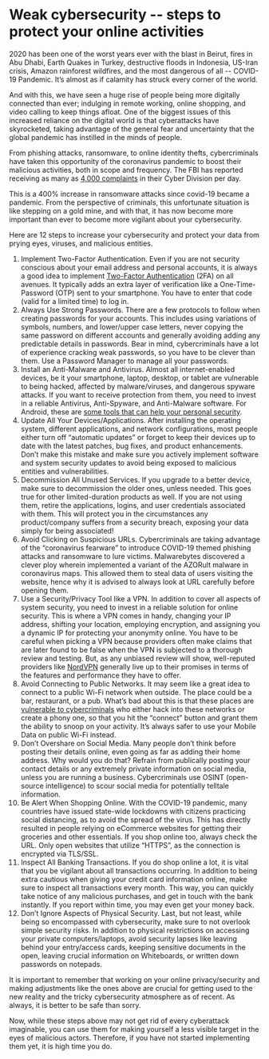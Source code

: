 # Weak cybersecurity -- steps to protect your online activities

2020 has been one of the worst years ever with the blast in Beirut, fires in Abu Dhabi, Earth Quakes in Turkey, destructive floods in Indonesia, US-Iran crisis, Amazon rainforest wildfires, and the most dangerous of all --  COVID-19 Pandemic. It’s almost as if calamity has struck every corner of the world.

And with this, we have seen a huge rise of people being more digitally connected than ever; indulging in remote working, online shopping, and video calling to keep things afloat. One of the biggest issues of this increased reliance on the digital world is that cyberattacks have skyrocketed, taking advantage of the general fear and uncertainty that the global pandemic has instilled in the minds of people.

From phishing attacks, ransomware, to online identity thefts, cybercriminals have taken this opportunity of the coronavirus pandemic to boost their malicious activities, both in scope and frequency. The FBI has reported receiving as many as <a href="https://www.prnewswire.com/news-releases/top-cyber-security-experts-report-4-000-cyber-attacks-a-day-since-covid-19-pandemic-301110157.html">4,000 complaints</a> in their Cyber Division per day.

This is a 400% increase in ransomware attacks since covid-19 became a pandemic. From the perspective of criminals, this unfortunate situation is like stepping on a gold mine, and with that, it has now become more important than ever to become more vigilant about your cybersecurity.

Here are 12 steps to increase your cybersecurity and protect your data from prying eyes, viruses, and malicious entities.

1. Implement Two-Factor Authentication. Even if you are not security conscious about your email address and personal accounts, it is always a good idea to implement <a href="https://en.wikipedia.org/wiki/Multi-factor_authentication">Two-Factor Authentication</a> (2FA) on all avenues. It typically adds an extra layer of verification like a One-Time-Password (OTP) sent to your smartphone. You have to enter that code (valid for a limited time) to log in.
1. Always Use Strong Passwords. There are a few protocols to follow when creating passwords for your accounts. This includes using variations of symbols, numbers, and lower/upper case letters, never copying the same password on different accounts and generally avoiding adding any predictable details in passwords. Bear in mind, cybercriminals have a lot of experience cracking weak passwords, so you have to be clever than them. Use a Password Manager to manage all your passwords.
1. Install an Anti-Malware and Antivirus. Almost all internet-enabled devices, be it your smartphone, laptop, desktop, or tablet are vulnerable to being hacked, affected by malware/viruses, and dangerous spyware attacks. If you want to receive protection from them, you need to invest in a reliable Antivirus, Anti-Spyware, and Anti-Malware software. For Android, these are <a href="https://www.androidheadlines.com/2020/07/7-android-tools-that-can-help-your-personal-security-in-2020.html">some tools that can help your personal security</a>.
1. Update All Your Devices/Applications. After installing the operating system, different applications, and network configurations, most people either turn off “automatic updates” or forget to keep their devices up to date with the latest patches, bug fixes, and product enhancements. Don’t make this mistake and make sure you actively implement software and system security updates to avoid being exposed to malicious entities and vulnerabilities.
1. Decommission All Unused Services. If you upgrade to a better device, make sure to decommission the older ones, unless needed. This goes true for other limited-duration products as well. If you are not using them, retire the applications, logins, and user credentials associated with them. This will protect you in the circumstances any product/company suffers from a security breach, exposing your data simply for being associated!
1. Avoid Clicking on Suspicious URLs. Cybercriminals are taking advantage of the “coronavirus fearware” to introduce COVID-19 themed phishing attacks and ransomware to lure victims. Malwarebytes discovered a clever ploy wherein implemented a variant of the AZORult malware in coronavirus maps. This allowed them to steal data of users visiting the website, hence why it is advised to always look at URL carefully before opening them.
1. Use a Security/Privacy Tool like a VPN. In addition to cover all aspects of system security, you need to invest in a reliable solution for online security. This is where a VPN comes in handy, changing your IP address, shifting your location, employing encryption, and assigning you a dynamic IP for protecting your anonymity online. You have to be careful when picking a VPN because providers often make claims that are later found to be false when the VPN is subjected to a thorough review and testing. But, as any unbiased review will show, well-reputed providers like <a href="https://www.vpnranks.com/reviews/nordvpn/">NordVPN</a> generally live up to their promises in terms of the features and performance they have to offer.
1. Avoid Connecting to Public Networks. It may seem like a great idea to connect to a public Wi-Fi network when outside. The place could be a bar, restaurant, or a pub. What’s bad about this is that these places are <a href="https://thetechhacker.com/2018/11/09/the-role-of-vpn-in-cyber-security/">vulnerable to cybercriminals</a> who either hack into these networks or create a phony one, so that you hit the “connect” button and grant them the ability to snoop on your activity. It’s always safer to use your Mobile Data on public Wi-Fi instead.
1. Don’t Overshare on Social Media. Many people don’t think before posting their details online, even going as far as adding their home address. Why would you do that? Refrain from publically posting your contact details or any extremely private information on social media, unless you are running a business. Cybercriminals use OSINT (open-source intelligence) to scour social media for potentially telltale information.
1. Be Alert When Shopping Online. With the COVID-19 pandemic, many countries have issued state-wide lockdowns with citizens practicing social distancing, as to avoid the spread of the virus. This has directly resulted in people relying on eCommerce websites for getting their groceries and other essentials. If you shop online too, always check the URL. Only open websites that utilize “HTTPS”, as the connection is encrypted via TLS/SSL.
1. Inspect All Banking Transactions. If you do shop online a lot, it is vital that you be vigilant about all transactions occurring. In addition to being extra cautious when giving your credit card information online, make sure to inspect all transactions every month. This way, you can quickly take notice of any malicious purchases, and get in touch with the bank instantly. If you report within time, you may even get your money back.
1. Don’t Ignore Aspects of Physical Security. Last, but not least, while being so encompassed with cybersecurity, make sure to not overlook simple security risks. In addition to physical restrictions on accessing your private computers/laptops, avoid security lapses like leaving behind your entry/access cards, keeping sensitive documents in the open, leaving crucial information on Whiteboards, or written down passwords on notepads.

It is important to remember that working on your online privacy/security and making adjustments like the ones above are crucial for getting used to the new reality and the tricky cybersecurity atmosphere as of recent. As always, it is better to be safe than sorry.

Now, while these steps above may not get rid of every cyberattack imaginable, you can use them for making yourself a less visible target in the eyes of malicious actors. Therefore, if you have not started implementing them yet, it is high time you do.
